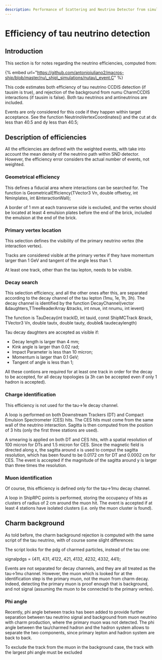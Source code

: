 ```yaml
---
description: Performance of Scattering and Neutrino Detector from simulation
---
```


# Efficiency of tau neutrino detection

## Introduction

This section is for notes regarding the neutrino efficiencies, computed from:

{% embed url="https://github.com/antonioiuliano2/macros-ship/blob/master/nu\_ship\_simulations/nutau\_event.C" %}

This code estimates both efficiency of tau neutrino CCDIS detection \(if tausim is true\), and rejection of the background from numu CharmCCDIS interactions \(if tausim is false\). Both  tau neutrinos and antineutrinos are included. 

Events are only considered for this code if they happen within target acceptance. See the function NeutrinoVertexCoordinates\(\) and the cut at dx less than 40.5 and dy less than 40.5;

## Description of efficiencies

All the efficiencies are defined with the weighted events, with take into account the mean density of the neutrino path within SND detector. However, the efficiency error considers the actual number of events, not weighted.

### Geometrical efficiency

This defines a fiducial area where interactions can be searched for. The function is GeometricalEfficiency\(TVector3 Vn, double offsetxy, int Nminplates, int &InteractionWall\);

A border of 1 mm at each transverse side is excluded, and the vertex should be located at least 4 emulsion plates before the end of the brick, included the emulsion at the end of the brick.

### Primary vertex location

This selection defines the visibility of the primary neutrino vertex \(the interaction vertex\).

Tracks are considered visible at the primary vertex if they have momentum larger than 1 GeV and tangent of the angle less than 1. 

At least one track, other than the tau lepton, needs to be visible.

### Decay search

This selection efficiency, and all the other ones after this, are separated according to the decay channel of the tau lepton \(1mu, 1e, 1h, 3h\). The decay channel is identified by the function DecayChannel\(vector &daughters,TTreeReaderArray &tracks, int nnue, int nnumu, int ievent\)

The function is TauDecay\(int trackID, int tauid, const ShipMCTrack &track, TVector3 Vn, double tautx, double tauty, double& taudecaylength\)

Tau decay daughters are accepted as visible if:

* Decay length is larger than 4 mm;
* Kink angle is larger than 0.02 rad;
* Impact Parameter is less than 10 micron;
* Momentum is larger than 0.1 GeV;
* Tangent of angle is less than 1;

All these contions are required for at least one track in order for the decay to be accepted, for all decay topologies \(a 3h can be accepted even if only 1 hadron is accepted\).

### Charge identification

This efficiency is not used for the tau-&gt;1e decay channel.

A loop is performed on both Downstream Trackers \(DT\) and Compact Emulsion Spectrometer \(CES\) hits. The CES hits must come from the same wall of the neutrino interaction. Sagitta is then computed from the position of 3 hits \(only the first three stations are used\).

A smearing is applied on both DT and CES hits, with a spatial resolution of 100 micron for DTs and 1.5 micron for CES. Since the magnetic field is directed along x, the sagitta around x is used to comput the sagitta resolution, which has been found to be 0.0172 cm for DT and 0.0002 cm for CES. The event is accepted if the magnitude of the sagitta around y is larger than three times the resolution.

### Muon identification 

Of course, this efficiency is defined only for the tau-&gt;1mu decay channel.

A loop in ShipRPC points is performed, storing the occupancy of hits as clusters of radius of 2 cm around the muon hit. The event is accepted if at least 4 stations have isolated clusters \(i.e. only the muon cluster is found\).

## Charm background

As told before, the charm background rejection is computed with the same script of the tau neutrino, with of course some slight differences:

The script looks for the pdg of charmed particles, instead of the tau one:

signalpdgs = {411, 431, 4122, 421, 4132, 4232, 4332, 441};

Events are not separated for decay channels, and they are all treated as the tau-&gt;1mu channel. However, the muon which is looked for at the identification step is the primary muon, not the muon from charm decay. Indeed, detecting the primary muon is proof enough that is background, and not signal \(assuming the muon to be connected to the primary vertex\).

### Phi angle

Recently, phi angle between tracks has been added to provide further separation between tau neutrino signal and background from muon neutrino with charm production, where the primary muon was not detected. The phi angle between the tau/charmed hadron and the hadron system allows to separate the two components, since primary lepton and hadron system are back to back.

 To exclude the track from the muon in the background case, the track with the largest phi angle must be excluded


